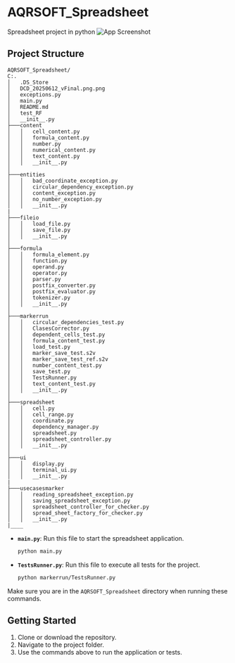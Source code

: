 # AQRSOFT_Spreadsheet
Spreadsheet project in python
![App Screenshot](DCD_202500612_vFinal.png.png)

## Project Structure
```
AQRSOFT_Spreadsheet/
C:.
│   .DS_Store
│   DCD_20250612_vFinal.png.png
│   exceptions.py
│   main.py
│   README.md
│   test_RF
│   __init__.py
├───content
│   │   cell_content.py
│   │   formula_content.py
│   │   number.py
│   │   numerical_content.py
│   │   text_content.py
│   │   __init__.py
│
├───entities
│   │   bad_coordinate_exception.py
│   │   circular_dependency_exception.py
│   │   content_exception.py
│   │   no_number_exception.py
│   │   __init__.py
|
├───fileio
│   │   load_file.py
│   │   save_file.py
│   │   __init__.py
│
├───formula
│   │   formula_element.py
│   │   function.py
│   │   operand.py
│   │   operator.py
│   │   parser.py
│   │   postfix_converter.py
│   │   postfix_evaluator.py
│   │   tokenizer.py
│   │   __init__.py
│
├───markerrun
│   │   circular_dependencies_test.py
│   │   ClasesCorrector.py
│   │   dependent_cells_test.py
│   │   formula_content_test.py
│   │   load_test.py
│   │   marker_save_test.s2v
│   │   marker_save_test_ref.s2v
│   │   number_content_test.py
│   │   save_test.py
│   │   TestsRunner.py
│   │   text_content_test.py
│   │   __init__.py
│   
├───spreadsheet
│   │   cell.py
│   │   cell_range.py
│   │   coordinate.py
│   │   dependency_manager.py
│   │   spreadsheet.py
│   │   spreadsheet_controller.py
│   │   __init__.py
│   
├───ui
│   │   display.py
│   │   terminal_ui.py
│   │   __init__.py
|   
├───usecasesmarker
│   │   reading_spreadsheet_exception.py
│   │   saving_spreadsheet_exception.py
│   │   spreadsheet_controller_for_checker.py
│   │   spread_sheet_factory_for_checker.py
│   │   __init__.py
|____
```

- **`main.py`**: Run this file to start the spreadsheet application.
    ```bash
    python main.py
    ```

- **`TestsRunner.py`**: Run this file to execute all tests for the project.
    ```bash
    python markerrun/TestsRunner.py
    ```

Make sure you are in the `AQRSOFT_Spreadsheet` directory when running these commands.

## Getting Started

1. Clone or download the repository.
2. Navigate to the project folder.
3. Use the commands above to run the application or tests.